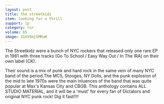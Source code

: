 ```yaml
---
layout: post
title: the streetkidz
item: looking for a thrill
support: lp
category: rur
volume: 65
image: 1GXV9mj5MMuW
---
```


The Streetkidz were a bunch of NYC rockers that released only one rare EP in 1981 with three tracks (Go To School / Easy Way Out / In The IRA) on their own label (CK).

Their sound is a mix of punk and hard rock in the same vein of many NYC band of the period.The MC5, Stooges, NY Dolls, and the punk explosion of the mid to late 1970s were the main inluences of the band that was quite popular at Max&#x27;s Kansas City and CBGB. This anthology contains ALL STUDIO MATERIAL, and it will be a &#x27;must&#x27; for every fan of Dictators and original NYC punk rock! Dig it fast!!!!